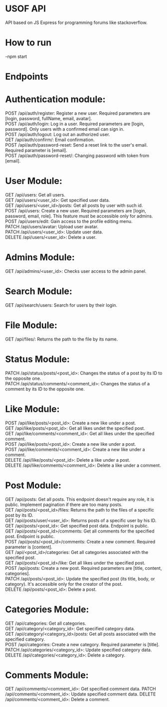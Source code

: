 # USOF API<br/>
  API based on JS Express for programming forums like stackoverflow.<br/>
# How to run<br/>
-npm start<br/>

# Endpoints<br/>

# Authentication module:<br/>
POST /api/auth/register: Register a new user. Required parameters are [login, password, fullName, email, avatar].<br/>
POST /api/auth/login: Log in a user. Required parameters are [login, password]. Only users with a confirmed email can sign in.<br/>
POST /api/auth/logout: Log out an authorized user.<br/>
GET /api/auth/confirm/<token>: Email confirmation.<br/>
POST /api/auth/password-reset: Send a reset link to the user's email. Required parameter is [email].<br/>
POST /api/auth/password-reset/<token>: Changing password with token from [email].<br/>

# User Module:<br/>
GET /api/users: Get all users.<br/>
GET /api/users/<user_id>: Get specified user data.<br/>
GET /api/users/<user_id>/posts: Get all posts by user with such id.<br/>
POST /api/users: Create a new user. Required parameters are [login, password, email, role]. This feature must be accessible only for admins.<br/>
POST /api/users/edit: Gain access to the profile editing menu.<br/>
PATCH /api/users/avatar: Upload user avatar.<br/>
PATCH /api/users/<user_id>: Update user data.<br/>
DELETE /api/users/<user_id>: Delete a user.<br/>

# Admins Module:<br/>
GET /api/admins/<user_id>: Checks user access to the admin panel.<br/>

# Search Module:<br/>
GET /api/search/users: Search for users by their login.<br/>

# File Module:<br/>
GET /api/files/<file>: Returns the path to the file by its name.<br/>

# Status Module:<br/>
PATCH /api/status/posts/<post_id>: Changes the status of a post by its ID to the opposite one.<br/>
PATCH /api/status/comments/<comment_id>: Changes the status of a сomment by its ID to the opposite one.<br/>

# Like Module:<br/>
POST /api/like/posts/<post_id>: Create a new like under a post.<br/>
GET /api/like/posts/<post_id>: Get all likes undet the specified post.<br/>
GET /api/like/comments/<comment_id>: Get all likes under the specified comment.<br/>
POST /api/like/posts/<post_id>: Create a new like under a post.<br/>
POST /api/like/comments/<comment_id>: Create a new like under a comment.<br/>
DELETE /api/like/posts/<post_id>: Delete a like under a post.<br/>
DELETE /api/like/comments/<comment_id>: Delete a like under a comment.<br/>

# Post Module:<br/>
GET /api/posts: Get all posts. This endpoint doesn't require any role, it is public. Implement pagination if there are too many posts.<br/>
GET /api/posts/<post_id>/files: Returns the path to the files of a specific post by its ID.<br/>
GET /api/posts/user/<user_id>: Returns posts of a specific user by his ID.<br/>
GET /api/posts/<post_id>: Get specified post data. Endpoint is public.<br/>
GET /api/posts/<post_id>/comments: Get all comments for the specified post. Endpoint is public.<br/>
POST /api/posts/<post_id>/comments: Create a new comment. Required parameter is [content].<br/>
GET /api/<post_id>/categories: Get all categories associated with the specified post.<br/>
GET /api/posts/<post_id>/like: Get all likes under the specified post.<br/>
POST /api/posts: Create a new post. Required parameters are [title, content, categories].<br/>
PATCH /api/posts/<post_id>: Update the specified post (its title, body, or category). It's accessible only for the creator of the post.<br/>
DELETE /api/posts/<post_id>: Delete a post.<br/>

# Categories Module:<br/>
GET /api/categories: Get all categories.<br/>
GET /api/category/<category_id>: Get specified category data.<br/>
GET /api/category/<category_id>/posts: Get all posts associated with the specified category.<br/>
POST /api/categories: Create a new category. Required parameter is [title].<br/>
PATCH /api/categories/<category_id>: Update specified category data.<br/>
DELETE /api/categories/<category_id>: Delete a category.<br/>

# Comments Module:
GET /api/comments/<comment_id>: Get specified comment data.
PATCH /api/comments/<comment_id>: Update specified comment data.
DELETE /api/comments/<comment_id>: Delete a comment.
